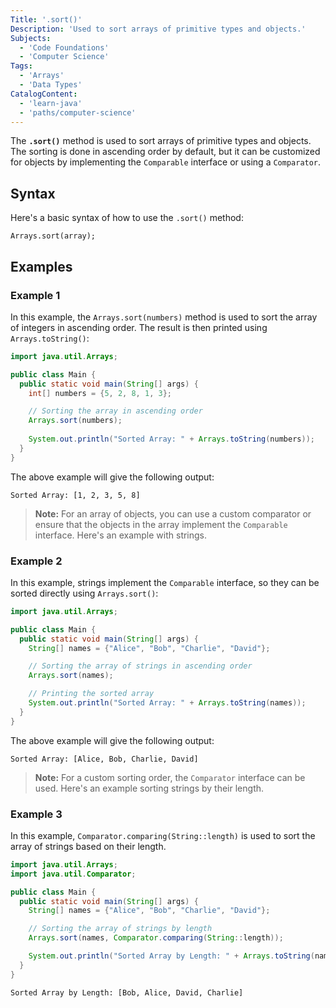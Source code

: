 ```yaml
---
Title: '.sort()'
Description: 'Used to sort arrays of primitive types and objects.'
Subjects:
  - 'Code Foundations'
  - 'Computer Science'
Tags:
  - 'Arrays'
  - 'Data Types'
CatalogContent:
  - 'learn-java'
  - 'paths/computer-science'
---
```


The **`.sort()`** method is used to sort arrays of primitive types and objects. The sorting is done in ascending order by default, but it can be customized for objects by implementing the `Comparable` interface or using a `Comparator`.

## Syntax

Here's a basic syntax of how to use the `.sort()` method:

```pseudo
Arrays.sort(array);
```

## Examples

### Example 1

In this example, the `Arrays.sort(numbers)` method is used to sort the array of integers in ascending order. The result is then printed using `Arrays.toString()`:

```java
import java.util.Arrays;

public class Main {
  public static void main(String[] args) {
    int[] numbers = {5, 2, 8, 1, 3};

    // Sorting the array in ascending order
    Arrays.sort(numbers);
    
    System.out.println("Sorted Array: " + Arrays.toString(numbers));
  }
}
```

The above example will give the following output:

```shell
Sorted Array: [1, 2, 3, 5, 8]
```

> **Note:** For an array of objects, you can use a custom comparator or ensure that the objects in the array implement the `Comparable` interface. Here's an example with strings.

### Example 2

In this example, strings implement the `Comparable` interface, so they can be sorted directly using `Arrays.sort()`:

```java
import java.util.Arrays;

public class Main {
  public static void main(String[] args) {
    String[] names = {"Alice", "Bob", "Charlie", "David"};

    // Sorting the array of strings in ascending order
    Arrays.sort(names);

    // Printing the sorted array
    System.out.println("Sorted Array: " + Arrays.toString(names));
  }
}
```

The above example will give the following output:

```shell
Sorted Array: [Alice, Bob, Charlie, David]
```

> **Note:** For a custom sorting order, the `Comparator` interface can be used. Here's an example sorting strings by their length.

### Example 3

In this example, `Comparator.comparing(String::length)` is used to sort the array of strings based on their length.

```java
import java.util.Arrays;
import java.util.Comparator;

public class Main {
  public static void main(String[] args) {
    String[] names = {"Alice", "Bob", "Charlie", "David"};

    // Sorting the array of strings by length
    Arrays.sort(names, Comparator.comparing(String::length));

    System.out.println("Sorted Array by Length: " + Arrays.toString(names));
  }
}
```

```shell
Sorted Array by Length: [Bob, Alice, David, Charlie]
```
